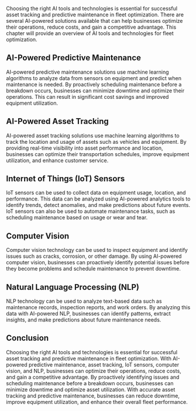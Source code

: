 

Choosing the right AI tools and technologies is essential for successful asset tracking and predictive maintenance in fleet optimization. There are several AI-powered solutions available that can help businesses optimize their operations, reduce costs, and gain a competitive advantage. This chapter will provide an overview of AI tools and technologies for fleet optimization.

AI-Powered Predictive Maintenance
---------------------------------

AI-powered predictive maintenance solutions use machine learning algorithms to analyze data from sensors on equipment and predict when maintenance is needed. By proactively scheduling maintenance before a breakdown occurs, businesses can minimize downtime and optimize their operations. This can result in significant cost savings and improved equipment utilization.

AI-Powered Asset Tracking
-------------------------

AI-powered asset tracking solutions use machine learning algorithms to track the location and usage of assets such as vehicles and equipment. By providing real-time visibility into asset performance and location, businesses can optimize their transportation schedules, improve equipment utilization, and enhance customer service.

Internet of Things (IoT) Sensors
--------------------------------

IoT sensors can be used to collect data on equipment usage, location, and performance. This data can be analyzed using AI-powered analytics tools to identify trends, detect anomalies, and make predictions about future events. IoT sensors can also be used to automate maintenance tasks, such as scheduling maintenance based on usage or wear and tear.

Computer Vision
---------------

Computer vision technology can be used to inspect equipment and identify issues such as cracks, corrosion, or other damage. By using AI-powered computer vision, businesses can proactively identify potential issues before they become problems and schedule maintenance to prevent downtime.

Natural Language Processing (NLP)
---------------------------------

NLP technology can be used to analyze text-based data such as maintenance records, inspection reports, and work orders. By analyzing this data with AI-powered NLP, businesses can identify patterns, extract insights, and make predictions about future maintenance needs.

Conclusion
----------

Choosing the right AI tools and technologies is essential for successful asset tracking and predictive maintenance in fleet optimization. With AI-powered predictive maintenance, asset tracking, IoT sensors, computer vision, and NLP, businesses can optimize their operations, reduce costs, and gain a competitive advantage. By proactively identifying issues and scheduling maintenance before a breakdown occurs, businesses can minimize downtime and optimize asset utilization. With accurate asset tracking and predictive maintenance, businesses can reduce downtime, improve equipment utilization, and enhance their overall fleet performance.
